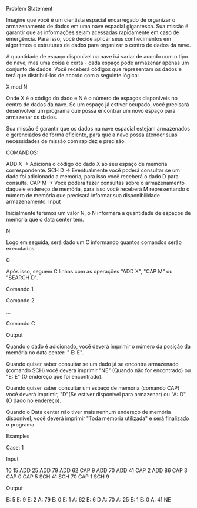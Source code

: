 Problem Statement

Imagine que você é um cientista espacial encarregado de organizar o armazenamento de dados em uma nave espacial gigantesca. Sua missão é garantir que as informações sejam acessadas rapidamente em caso de emergência. Para isso, você decide aplicar seus conhecimentos em algoritmos e estruturas de dados para organizar o centro de dados da nave.

A quantidade de espaço disponível na nave irá variar de acordo com o tipo de nave, mas uma coisa é certa - cada espaço pode armazenar apenas um conjunto de dados. Você receberá códigos que representam os dados e terá que distribuí-los de acordo com a seguinte lógica:

X mod N

Onde X é o código do dado e N é o número de espaços disponíveis no centro de dados da nave. Se um espaço já estiver ocupado, você precisará desenvolver um programa que possa encontrar um novo espaço para armazenar os dados.

Sua missão é garantir que os dados na nave espacial estejam armazenados e gerenciados de forma eficiente, para que a nave possa atender suas necessidades de missão com rapidez e precisão.

COMANDOS:

ADD X -> Adiciona o código do dado X ao seu espaço de memoria correspondente.
SCH D -> Eventualmente você poderá consultar se um dado foi adicionado a memória, para isso você receberá o dado D para consulta.
CAP M -> Você poderá fazer consultas sobre o armazenamento daquele endereço de memória, para isso você receberá M representando o número de memória que precisará informar sua disponibilidade armazenamento.
Input

Inicialmente teremos um valor N, o N informará a quantidade de espaços de memoria que o data center tem.

N

Logo em seguida, será dado um C informando quantos comandos serão executados.

C

Após isso, seguem C linhas com as operações "ADD X", "CAP M" ou "SEARCH D".

Comando 1

Comando 2

...

Comando C

Output

Quando o dado é adicionado, você deverá imprimir o número da posição da memória no data center: " E: E".

Quando quiser saber consultar se um dado já se encontra armazenado (comando SCH) você devera imprimir "NE" (Quando não for encontrado) ou "E: E" (O endereço que foi encontrado).

Quando quiser saber consultar um espaço de memoria (comando CAP) você deverá imprimir, "D"(Se estiver disponível para armazenar) ou "A: D" (O dado no endereço).

Quando o Data center não tiver mais nenhum endereço de memória disponível, você deverá imprimir "Toda memoria utilizada" e será finalizado o programa.

Examples

Case: 1

Input

10
15
ADD 25
ADD 79
ADD 62
CAP 9
ADD 70
ADD 41
CAP 2
ADD 86
CAP 3
CAP 0
CAP 5
SCH 41
SCH 70
CAP 1
SCH 9

Output

E: 5
E: 9
E: 2
A: 79
E: 0
E: 1
A: 62
E: 6
D
A: 70
A: 25
E: 1
E: 0
A: 41
NE
